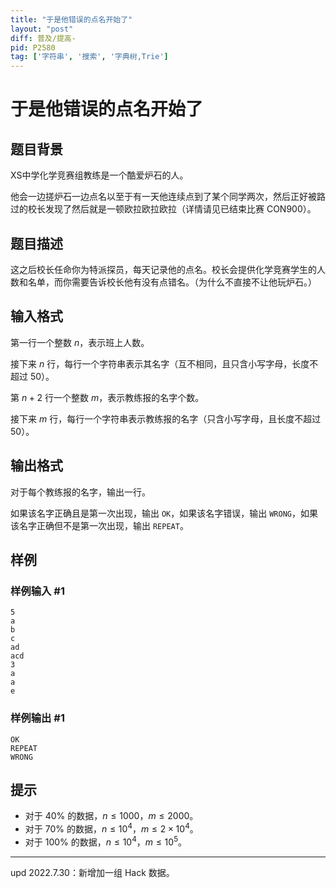 ```yaml
---
title: "于是他错误的点名开始了"
layout: "post"
diff: 普及/提高-
pid: P2580
tag: ['字符串', '搜索', '字典树,Trie']
---
```

# 于是他错误的点名开始了
## 题目背景

XS中学化学竞赛组教练是一个酷爱炉石的人。

他会一边搓炉石一边点名以至于有一天他连续点到了某个同学两次，然后正好被路过的校长发现了然后就是一顿欧拉欧拉欧拉（详情请见已结束比赛 CON900）。
## 题目描述

这之后校长任命你为特派探员，每天记录他的点名。校长会提供化学竞赛学生的人数和名单，而你需要告诉校长他有没有点错名。（为什么不直接不让他玩炉石。）
## 输入格式

第一行一个整数 $n$，表示班上人数。

接下来 $n$ 行，每行一个字符串表示其名字（互不相同，且只含小写字母，长度不超过 $50$）。

第 $n+2$ 行一个整数 $m$，表示教练报的名字个数。

接下来 $m$ 行，每行一个字符串表示教练报的名字（只含小写字母，且长度不超过 $50$）。
## 输出格式

对于每个教练报的名字，输出一行。

如果该名字正确且是第一次出现，输出 `OK`，如果该名字错误，输出 `WRONG`，如果该名字正确但不是第一次出现，输出 `REPEAT`。
## 样例

### 样例输入 #1
```
5  
a
b
c
ad
acd
3
a
a
e

```
### 样例输出 #1
```
OK
REPEAT
WRONG

```
## 提示

- 对于 $40\%$ 的数据，$n\le 1000$，$m\le 2000$。
- 对于 $70\%$ 的数据，$n\le 10^4$，$m\le 2\times 10^4$。
- 对于 $100\%$ 的数据，$n\le 10^4$，$m≤10^5$。

---

$\text{upd 2022.7.30}$：新增加一组 Hack 数据。
